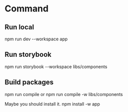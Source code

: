 # Command
## Run local
npm run dev --workspace app

## Run storybook
npm run storybook --workspace libs/components

## Build packages
npm run compile
or 
npm run compile -w libs/components

Maybe you should install it.
npm install -w app
